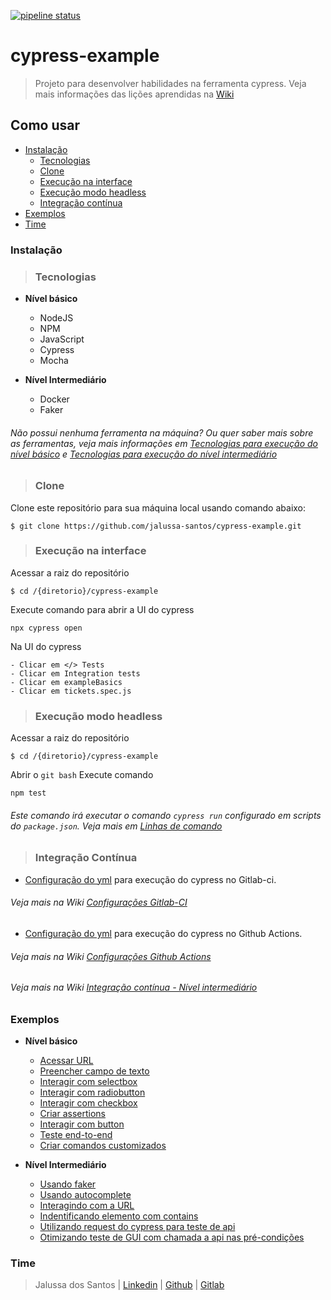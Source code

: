 [![pipeline status](https://github.com/jalussa-santos/cypress-example/actions/workflows/node.js.yml/badge.svg)](https://github.com/jalussa-santos/cypress-example/actions)

# cypress-example
> Projeto para desenvolver habilidades na ferramenta cypress. Veja mais informações das lições aprendidas na [Wiki](https://github.com/jalussa-santos/cypress-example/wiki)

## Como usar
* [Instalação](https://github.com/jalussa-santos/cypress-example/blob/main/README.md#Instalação)
    * [Tecnologias](https://github.com/jalussa-santos/cypress-example/blob/main/README.md#Tecnologias)
    * [Clone](https://github.com/jalussa-santos/cypress-example/blob/main/README.md#Clone)
    * [Execução na interface](https://github.com/jalussa-santos/cypress-example/blob/main/README.md#execu%C3%A7%C3%A3o-na-interface)
    * [Execução modo headless](https://github.com/jalussa-santos/cypress-example/blob/main/README.md#execu%C3%A7%C3%A3o-modo-headless)
    * [Integração contínua](https://github.com/jalussa-santos/cypress-example/blob/main/README.md#integra%C3%A7%C3%A3o-cont%C3%ADnua)
* [Exemplos](https://github.com/jalussa-santos/cypress-example/blob/main/README.md#Exemplos)   
* [Time](https://github.com/jalussa-santos/cypress-example/blob/main/README.md#Time)

### Instalação

>### Tecnologias

* **Nível básico**
    * NodeJS
    * NPM
    * JavaScript
    * Cypress
    * Mocha  

* **Nível Intermediário**
    * Docker
    * Faker

###### Não possui nenhuma ferramenta na máquina? Ou quer saber mais sobre as ferramentas, veja mais informações em [Tecnologias para execução do nível básico](https://github.com/jalussa-santos/cypress-example/wiki/Aprendizados-do-n%C3%ADvel-b%C3%A1sico#tecnologias-para-execu%C3%A7%C3%A3o-do-cypress) e [Tecnologias para execução do nível intermediário](https://github.com/jalussa-santos/cypress-example/wiki/Aprendizados-do-n%C3%ADvel-intermedi%C3%A1rio#tecnologias-para-execu%C3%A7%C3%A3o)

>### Clone

Clone este repositório para sua máquina local usando comando abaixo:


```
$ git clone https://github.com/jalussa-santos/cypress-example.git
```

>### Execução na interface

Acessar a raiz do repositório
```
$ cd /{diretorio}/cypress-example
```

Execute comando para abrir a UI do cypress
```
npx cypress open
```

Na UI do cypress
```
- Clicar em </> Tests
- Clicar em Integration tests
- Clicar em exampleBasics
- Clicar em tickets.spec.js
```

>### Execução modo headless 

Acessar a raiz do repositório
```
$ cd /{diretorio}/cypress-example
```
Abrir o ```git bash```
Execute comando 
```
npm test
```
###### Este comando irá executar o comando ``` cypress run ``` configurado em scripts do ``` package.json ```. Veja mais em [Linhas de comando](https://docs.cypress.io/guides/guides/command-line#Commands)

>### Integração Contínua


* [Configuração do yml](https://gitlab.com/jalussa.santos/cypress-example/-/blob/master/.gitlab-ci.yml) para execução do cypress no Gitlab-ci. 
###### Veja mais na Wiki [Configurações Gitlab-CI](https://github.com/jalussa-santos/cypress-example/wiki/Aprendizados-do-n%C3%ADvel-b%C3%A1sico#configura%C3%A7%C3%B5es-gitlab-ci)

* [Configuração do yml](https://github.com/jalussa-santos/cypress-example/blob/main/.github/workflows/node.js.yml) para execução do cypress no Github Actions. 

###### Veja mais na Wiki [Configurações Github Actions](https://github.com/jalussa-santos/cypress-example/wiki/Aprendizados-do-n%C3%ADvel-b%C3%A1sico#configura%C3%A7%C3%B5es-github-actions)

###### Veja mais na Wiki [Integração contínua - Nível intermediário](https://github.com/jalussa-santos/cypress-example/wiki/Aprendizados-do-n%C3%ADvel-intermedi%C3%A1rio#integra%C3%A7%C3%A3o-cont%C3%ADnua)

### Exemplos

* **Nível básico**

    * [Acessar URL](https://github.com/jalussa-santos/cypress-example/issues/3)
    * [Preencher campo de texto](https://github.com/jalussa-santos/cypress-example/issues/4)
    * [Interagir com selectbox](https://github.com/jalussa-santos/cypress-example/issues/5)
    * [Interagir com radiobutton](https://github.com/jalussa-santos/cypress-example/issues/6)
    * [Interagir com checkbox](https://github.com/jalussa-santos/cypress-example/issues/7)
    * [Criar assertions](https://github.com/jalussa-santos/cypress-example/issues/8)
    * [Interagir com button](https://github.com/jalussa-santos/cypress-example/issues/9)
    * [Teste end-to-end](https://github.com/jalussa-santos/cypress-example/issues/9)
    * [Criar comandos customizados](https://github.com/jalussa-santos/cypress-example/issues/16)

* **Nível Intermediário**

    * [Usando faker](https://github.com/jalussa-santos/cypress-example/issues/31)
    * [Usando autocomplete](https://github.com/jalussa-santos/cypress-example/issues/31)
    * [Interagindo com a URL](https://github.com/jalussa-santos/cypress-example/issues/31)
    * [Indentificando elemento com contains](https://github.com/jalussa-santos/cypress-example/issues/31)
    * [Utilizando request do cypress para teste de api](https://github.com/jalussa-santos/cypress-example/issues/33)
    * [Otimizando teste de GUI com chamada a api nas pré-condições](https://github.com/jalussa-santos/cypress-example/issues/34)

### Time

> Jalussa dos Santos | [Linkedin](https://www.linkedin.com/in/jalussa/) | [Github](https://github.com/jalussa-santos) | [Gitlab](https://gitlab.com/jalussa.santos)